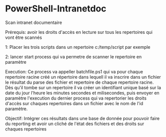 # PowerShell-Intranetdoc
Scan intranet documentaire

Prérequis: 
    avoir les droits d'accès en lecture  sur tous les repertoires qui vont être scannés

1: Placer les trois scripts dans un repertoire c:/temp/script   par exemple

2: lancer start process qui va permetre de scanner le repertoire en paramètre
  
  Execution:
      Ce process va appeller batchfile.ps1 qui va pour chaque repertoire racine créé un répertoire dans lequell il va inscrire dans un fichier le résultat du parse des fichier et repertoire de chaque repertoire racine. Dès qu'il tombe sur un repertoire il va créer un identifiant unique basé sur la date du jour l'heure les minutes  secondes et milisecondes, puis envoyer en paramètre l'execution du dernier process qui va repertorier les droits d'accès sur chaques repertoires dans un fichier avec le nom de l'id paramètre.

Objectif:
  Intégrer ces résultats dans une base de donnée pour pouvoir faire du reporting et avoir un cliché de l'état des fichiers et des droits sur chaques repertoires
